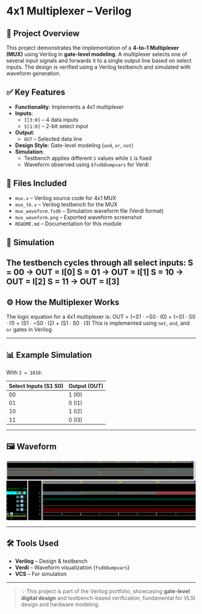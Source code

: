 # 4x1 Multiplexer – Verilog

## 🧠 Project Overview
This project demonstrates the implementation of a **4-to-1 Multiplexer (MUX)** using Verilog in **gate-level modeling**. A multiplexer selects one of several input signals and forwards it to a single output line based on select inputs. The design is verified using a Verilog testbench and simulated with waveform generation.

## ✅ Key Features
- **Functionality**: Implements a 4x1 multiplexer
- **Inputs**:
  - `I[3:0]` – 4 data inputs
  - `S[1:0]` – 2-bit select input
- **Output**:
  - `OUT` – Selected data line
- **Design Style**: Gate-level modeling (`and`, `or`, `not`)
- **Simulation**:
  - Testbench applies different `S` values while `I` is fixed
  - Waveform observed using `$fsdbDumpvars` for Verdi

## 📂 Files Included
- `mux.v` – Verilog source code for 4x1 MUX
- `mux_tb.v` – Verilog testbench for the MUX
- `mux_waveform.fsdb` – Simulation waveform file (Verdi format)
- `mux_waveform.png` – Exported waveform screenshot
- `README.md` – Documentation for this module

## 🔗 Simulation
The testbench cycles through all select inputs:
S = 00 → OUT = I[0]
S = 01 → OUT = I[1]
S = 10 → OUT = I[2]
S = 11 → OUT = I[3]
---

## ⚙️ How the Multiplexer Works
The logic equation for a 4x1 multiplexer is:
OUT = (~S1 · ~S0 · I0) + (~S1 · S0 · I1) + (S1 · ~S0 · I2) + (S1 · S0 · I3)
This is implemented using `not`, `and`, and `or` gates in Verilog.

---

## 📊 Example Simulation
With `I = 1010`:

| Select Inputs (S1 S0) | Output (OUT) |
|------------------------|--------------|
| 00                     | 1 (I0)       |
| 01                     | 0 (I1)       |
| 10                     | 1 (I2)       |
| 11                     | 0 (I3)       |

---

## 🖼 Waveform
![MUX Gate level Waveform](mux4X1_gatelevel.png)
![MUX Behavioural Waveform](mux4X1_behavioural.png)

---

## 🛠 Tools Used
- **Verilog** – Design & testbench
- **Verdi** – Waveform visualization (`fsdbDumpvars`)
- **VCS** – For simulation

---

> 💡 This project is part of the Verilog portfolio, showcasing **gate-level digital design** and testbench-based verification, fundamental for VLSI design and hardware modeling.